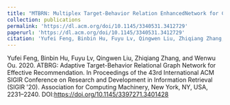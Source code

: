 ```yaml
---
title: "MTBRN: Multiplex Target-Behavior Relation EnhancedNetwork for Click-Through Rate Prediction"
collection: publications
permalink: 'https://dl.acm.org/doi/10.1145/3340531.3412729'
paperurl: 'https://dl.acm.org/doi/10.1145/3340531.3412729'
citation: 'Yufei Feng, Binbin Hu, Fuyu Lv, Qingwen Liu, Zhiqiang Zhang, and Wenwu Ou. 2020. ATBRG: Adaptive Target-Behavior Relational Graph Network for Effective Recommendation. In Proceedings of the 43rd International ACM SIGIR Conference on Research and Development in Information Retrieval (SIGIR '20). Association for Computing Machinery, New York, NY, USA, 2231–2240. DOI:https://doi.org/10.1145/3397271.3401428'
---
```


Yufei Feng, Binbin Hu, Fuyu Lv, Qingwen Liu, Zhiqiang Zhang, and Wenwu Ou. 2020. ATBRG: Adaptive Target-Behavior Relational Graph Network for Effective Recommendation. In Proceedings of the 43rd International ACM SIGIR Conference on Research and Development in Information Retrieval (SIGIR '20). Association for Computing Machinery, New York, NY, USA, 2231–2240. DOI:https://doi.org/10.1145/3397271.3401428